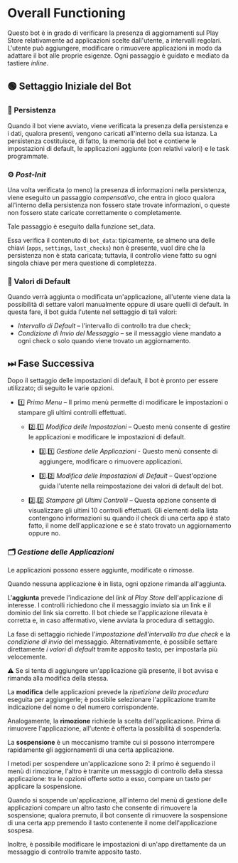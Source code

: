# Overall Functioning

<procedure>

Questo bot è in grado di verificare la presenza di aggiornamenti sul Play Store relativamente
ad applicazioni scelte dall'utente, a intervalli regolari. L'utente può aggiungere, modificare o rimuovere applicazioni
in modo da adattare il bot alle proprie esigenze. Ogni passaggio è guidato e mediato da tastiere _inline_.
</procedure>

##  🟢 Settaggio Iniziale del Bot

### 💾 Persistenza
Quando il bot viene avviato, viene verificata la presenza della persistenza e i dati,
qualora presenti, vengono caricati all'interno della sua istanza. La persistenza costituisce, di fatto,
la memoria del bot e contiene le impostazioni di default, le applicazioni aggiunte (con relativi valori) e le task
programmate.

### ⚙ _Post-Init_
Una volta verificata (o meno) la presenza di informazioni nella persistenza, viene
eseguito un passaggio _compensativo_, che entra in gioco qualora all'interno della 
persistenza non fossero state trovate informazioni, o queste non fossero state 
caricate correttamente o completamente.

Tale passaggio è eseguito dalla funzione <shortcut>set_data</shortcut>.

Essa verifica il contenuto di `bot_data`: tipicamente, se almeno una delle chiavi
(`apps`, `settings`, `last_checks`) non è presente, vuol dire che la
persistenza non è stata caricata; tuttavia, il controllo viene fatto su ogni singola
chiave per mera questione di completezza.

### 🔧 Valori di Default
Quando verrà aggiunta o modificata un'applicazione, all'utente viene data la possibilità di
settare valori manualmente oppure di usare quelli di default. In questa fare, il bot guida 
l'utente nel settaggio di tali valori:
- *Intervallo di Default* – l'intervallo di controllo tra due check;
- *Condizione di Invio del Messaggio* – se il messaggio viene mandato a ogni check o solo 
quando viene trovato un aggiornamento.

## ⏭ Fase Successiva
Dopo il settaggio delle impostazioni di default, il bot è pronto per essere utilizzato; di 
seguito le varie opzioni.

- 1️⃣ _Primo Menu_ – Il primo menù permette di modificare le impostazioni o stampare gli ultimi controlli 
effettuati.

  -  2️⃣.1️⃣ _Modifica delle Impostazioni_ – Questo menù consente di gestire le applicazioni
  e modificare le impostazioni di default.
        - 3️⃣.1️⃣ _Gestione delle Applicazioni_ - Questo menù consente di aggiungere, modificare o rimuovere
        applicazioni.

        - 3️⃣.2️⃣ _Modifica delle Impostazioni di Default_ – Quest'opzione guida l'utente nella reimpostazione 
        dei valori di default del bot.

  -  2️⃣.2️⃣ _Stampare gli Ultimi Controlli_ – Questa opzione consente di visualizzare gli ultimi 10 controlli effettuati. Gli elementi 
  della lista contengono informazioni su quando il check di una certa app è stato fatto, il nome
  dell'applicazione e se è stato trovato un aggiornamento oppure no.

### 🗂 _Gestione delle Applicazioni_
Le applicazioni possono essere aggiunte, modificate o rimosse.

Quando nessuna applicazione è in lista, ogni opzione rimanda all'aggiunta. 

L'**aggiunta** prevede l'indicazione del _link al Play Store_ dell'applicazione di interesse. I controlli richiedono che
il messaggio inviato sia un link e il dominio del link sia corretto. Il bot 
chiede se l'applicazione rilevata è corretta e, in caso affermativo, viene avviata la procedura 
di settaggio.

La fase di settaggio richiede l'_impostazione dell'intervallo tra due check_ e la _condizione di invio_
del messaggio. Alternativamente, è possibile settare direttamente _i valori di default_ tramite 
apposito tasto, per impostarla più velocemente.

<procedure>

⚠️ Se si tenta di aggiungere un'applicazione già presente, il bot avvisa e rimanda alla modifica della stessa.
</procedure>

La **modifica** delle applicazioni prevede la _ripetizione della procedura_ eseguita per aggiungerle; è possibile 
selezionare l'applicazione tramite indicazione del nome o del numero corrispondente.

Analogamente, la **rimozione** richiede la scelta dell'applicazione. Prima di rimuovere l'applicazione,
all'utente è offerta la possibilità di sospenderla.

La **sospensione** è un meccanismo tramite cui si possono interrompere rapidamente gli aggiornamenti di una
certa applicazione. 

I metodi per sospendere un'applicazione sono 2: il primo è seguendo il menù di rimozione,
l'altro è tramite un messaggio di controllo della stessa applicazione: tra le opzioni offerte sotto a esso,
compare un tasto per applicare la sospensione. 

Quando si sospende un'applicazione, all'interno del menù di gestione delle applicazioni compare un altro tasto 
che consente di rimuovere la sospensione; qualora premuto, il bot consente di rimuovere la sospensione di una certa 
app premendo il tasto contenente il nome dell'applicazione sospesa.

Inoltre, è possibile modificare le impostazioni di un'app direttamente da un messaggio di controllo
tramite apposito tasto.
